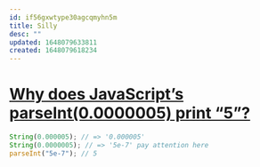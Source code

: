 ```yaml
---
id: if56gxwtype30agcqmyhn5m
title: Silly
desc: ""
updated: 1648079633811
created: 1648079618234
---
```


# [Why does JavaScript’s parseInt(0.0000005) print “5”?](https://javascript.plainenglish.io/why-is-javascripts-parseint-0-0000005-5-eb9e2432f1b0)

```javascript
String(0.000005); // => '0.000005'
String(0.0000005); // => '5e-7' pay attention here
parseInt("5e-7"); // 5
```
